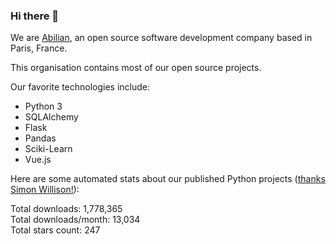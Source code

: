 ### Hi there 👋

We are [Abilian](https://abilian.com/), an open source software development company based in Paris, France.

This organisation contains most of our open source projects.

Our favorite technologies include:

- Python 3
- SQLAlchemy
- Flask
- Pandas
- Sciki-Learn
- Vue.js

Here are some automated stats about our published Python projects
([thanks Simon Willison!][sw-post]):

<!--marker-->
Total downloads: 1,778,365<br>
Total downloads/month: 13,034<br>
Total stars count: 247
<!--end-->

[sw-post]: https://simonwillison.net/2020/Jul/10/self-updating-profile-readme/